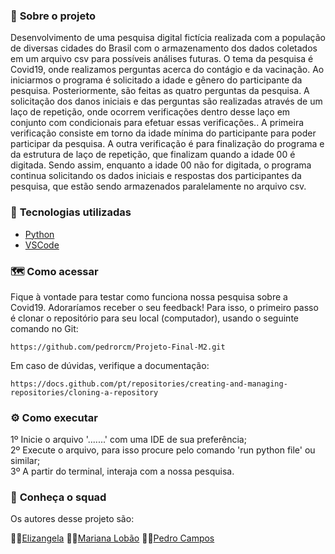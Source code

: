 
</p>

### 📌 <strong>Sobre o projeto</strong>

Desenvolvimento de uma pesquisa digital fictícia realizada com a população de diversas cidades do Brasil com o armazenamento dos dados coletados em um arquivo csv para possíveis análises futuras.
O tema da pesquisa é Covid19, onde realizamos perguntas acerca do contágio e da vacinação. 
Ao iniciarmos o programa é solicitado a idade e gênero do participante da pesquisa. Posteriormente, são feitas as quatro perguntas da pesquisa. A solicitação dos danos iniciais e das perguntas são realizadas através de um laço de repetição, onde ocorrem verificações dentro desse laço em conjunto com condicionais para efetuar essas verificações.. A primeira verificação consiste em torno da idade mínima do participante para poder participar da pesquisa. A outra verificação é para finalização do programa e da estrutura de laço de repetição, que finalizam quando a idade 00 é digitada. Sendo assim, enquanto a idade 00 não for digitada, o programa continua solicitando os dados iniciais e respostas dos participantes da pesquisa, que estão sendo armazenados paralelamente no  arquivo csv.

### 🚀 <strong>Tecnologias utilizadas </strong>


- [Python](https://www.python.org/)
- [VSCode](https://code.visualstudio.com/)

### 🗺️ <strong>Como acessar</strong>

Fique à vontade para testar como funciona nossa pesquisa sobre a Covid19. Adoraríamos receber o seu feedback!
Para isso, o primeiro passo é clonar o repositório para seu local (computador), usando o seguinte comando no Git:

```shell
https://github.com/pedrorcm/Projeto-Final-M2.git
```

Em caso de dúvidas, verifique a documentação:
```shell
https://docs.github.com/pt/repositories/creating-and-managing-repositories/cloning-a-repository
```

### :gear: <strong>Como executar</strong>

1º Inicie o arquivo '.......' com uma IDE de sua preferência; <br/>
2º Execute o arquivo, para isso procure pelo comando 'run python file' ou similar; <br/>
3º A partir do terminal, interaja com a nossa pesquisa.

### :busts_in_silhouette: <strong> Conheça o squad </strong>

Os autores desse projeto são:

👩‍💻[Elizangela](https://github.com/elizangela-camargo)
👩‍💻[Mariana Lobão](https://github.com/MarianaLobao/)
👩‍💻[Pedro Campos](https://github.com/pedrorcm)

